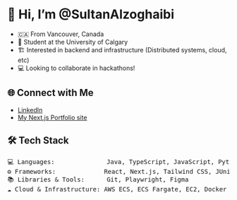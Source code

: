 # 👋 Hi, I’m @SultanAlzoghaibi  
- 🇨🇦 From Vancouver, Canada 
- 🏫 Student at the University of Calgary  
- 🏗️ Interested in backend and infrastructure (Distributed systems, cloud, etc) 
- 💻 Looking to collaborate in hackathons!  

## 🌐 Connect with Me  
- [LinkedIn](https://www.linkedin.com/in/sultan-alzoghaibi-3b99a0250/)  
- [My Next.js Portfolio site](https://sultan-alzoghaibi.com/)  

## 🛠️ Tech Stack   
<pre>
💻 Languages:              Java, TypeScript, JavaScript, Python, HTML/CSS, C, R
⚙️ Frameworks:             React, Next.js, Tailwind CSS, JUnit, Node.js, Motion
📚 Libraries & Tools:      Git, Playwright, Figma
☁️ Cloud & Infrastructure: AWS ECS, ECS Fargate, EC2, Docker
</pre>

